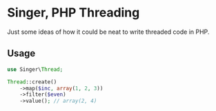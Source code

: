 
# Singer, PHP Threading

Just some ideas of how it could be neat to write threaded code in PHP.

## Usage

```php
use Singer\Thread;

Thread::create()
    ->map($inc, array(1, 2, 3))
    ->filter($even)
    ->value(); // array(2, 4)
```


